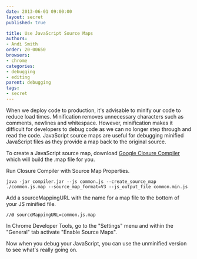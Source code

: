 ```yaml
---
date: 2013-06-01 09:00:00
layout: secret
published: true

title: Use JavaScript Source Maps
authors:
- Andi Smith
order: 20-00650
browsers:
- chrome
categories:
- debugging
- editing
parent: debugging
tags:
- secret
---
```


<p>When we deploy code to production, it's advisable to minify our code to reduce load times. Minification removes unnecessary characters such as comments, newlines and whitespace. However, minification makes it difficult for developers to debug code as we can no longer step through and read the code. JavaScript source maps are useful for debugging minified JavaScript files as they provide a map back to the original source.</p>

<p>To create a JavaScript source map, download <a href="https://code.google.com/p/closure-compiler/" target="_blank">Google Closure Compiler</a> which will build the .map file for you.</p>

<p>Run Closure Compiler with Source Map Properties.</p>
<code>java -jar compiler.jar --js common.js --create_source_map ./common.js.map --source_map_format=V3 --js_output_file common.min.js</code>
<p>Add a sourceMappingURL with the name for a map file to the bottom of your JS minified file.</p>
<code>//@ sourceMappingURL=common.js.map</code>

<p class="chrome">In Chrome Developer Tools, go to the "Settings" menu and within the "General" tab activate "Enable Source Maps".</p>

<p>Now when you debug your JavaScript, you can use the unminified version to see what's really going on.</p>

